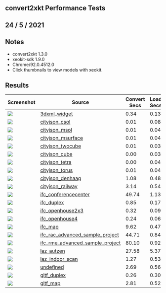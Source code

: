 ## convert2xkt Performance Tests


24 / 5 / 2021
---
## Notes


* convert2xkt 1.3.0
* xeokit-sdk 1.9.0
* Chrome/92.0.4512.0
* Click thumbnails to view models with xeokit.


## Results


| Screenshot | Source | Convert Secs | Load Secs | FPS | Objects | Triangles | Vertices | Source kB | XKT kB | Compression |
| --- | --- | --- | --- | --- | --- | --- | --- | --- | --- | --- |
| [![](https://xeokit.github.io/xeokit-xkt-utils/assets/models/xkt/3dxml_widget/screenshot/screenshot.png)](https://xeokit.github.io/xeokit-xkt-utils/demos/demoXKT.html?xktSrc=.././assets/models/xkt/3dxml_widget/model.xkt) | [3dxml_widget](https://xeokit.github.io/xeokit-xkt-utils/demos/loadXKT.html?xktSrc=.././assets/models/xkt/3dxml_widget/model.xkt) | 0.34 | 0.13 | 60 | 306 | 10464 | 13686 | 123.78 | 61.65 | 2.01 |
| [![](https://xeokit.github.io/xeokit-xkt-utils/assets/models/xkt/cityjson_csol/screenshot/screenshot.png)](https://xeokit.github.io/xeokit-xkt-utils/demos/demoXKT.html?xktSrc=.././assets/models/xkt/cityjson_csol/model.xkt) | [cityjson_csol](https://xeokit.github.io/xeokit-xkt-utils/demos/loadXKT.html?xktSrc=.././assets/models/xkt/cityjson_csol/model.xkt) | 0.01 | 0.08 | 60 | 1 | 24 | 12 | 5.26 | 0.66 | 8.00 |
| [![](https://xeokit.github.io/xeokit-xkt-utils/assets/models/xkt/cityjson_msol/screenshot/screenshot.png)](https://xeokit.github.io/xeokit-xkt-utils/demos/demoXKT.html?xktSrc=.././assets/models/xkt/cityjson_msol/model.xkt) | [cityjson_msol](https://xeokit.github.io/xeokit-xkt-utils/demos/loadXKT.html?xktSrc=.././assets/models/xkt/cityjson_msol/model.xkt) | 0.01 | 0.04 | 60 | 1 | 24 | 16 | 5.54 | 0.66 | 8.43 |
| [![](https://xeokit.github.io/xeokit-xkt-utils/assets/models/xkt/cityjson_msurface/screenshot/screenshot.png)](https://xeokit.github.io/xeokit-xkt-utils/demos/demoXKT.html?xktSrc=.././assets/models/xkt/cityjson_msurface/model.xkt) | [cityjson_msurface](https://xeokit.github.io/xeokit-xkt-utils/demos/loadXKT.html?xktSrc=.././assets/models/xkt/cityjson_msurface/model.xkt) | 0.01 | 0.04 | 60 | 1 | 10 | 8 | 2.46 | 0.59 | 4.14 |
| [![](https://xeokit.github.io/xeokit-xkt-utils/assets/models/xkt/cityjson_twocube/screenshot/screenshot.png)](https://xeokit.github.io/xeokit-xkt-utils/demos/demoXKT.html?xktSrc=.././assets/models/xkt/cityjson_twocube/model.xkt) | [cityjson_twocube](https://xeokit.github.io/xeokit-xkt-utils/demos/loadXKT.html?xktSrc=.././assets/models/xkt/cityjson_twocube/model.xkt) | 0.01 | 0.03 | 60 | 1 | 24 | 16 | 4.90 | 0.63 | 7.81 |
| [![](https://xeokit.github.io/xeokit-xkt-utils/assets/models/xkt/cityjson_cube/screenshot/screenshot.png)](https://xeokit.github.io/xeokit-xkt-utils/demos/demoXKT.html?xktSrc=.././assets/models/xkt/cityjson_cube/model.xkt) | [cityjson_cube](https://xeokit.github.io/xeokit-xkt-utils/demos/loadXKT.html?xktSrc=.././assets/models/xkt/cityjson_cube/model.xkt) | 0.00 | 0.03 | 60 | 1 | 12 | 8 | 1.76 | 0.60 | 2.94 |
| [![](https://xeokit.github.io/xeokit-xkt-utils/assets/models/xkt/cityjson_tetra/screenshot/screenshot.png)](https://xeokit.github.io/xeokit-xkt-utils/demos/demoXKT.html?xktSrc=.././assets/models/xkt/cityjson_tetra/model.xkt) | [cityjson_tetra](https://xeokit.github.io/xeokit-xkt-utils/demos/loadXKT.html?xktSrc=.././assets/models/xkt/cityjson_tetra/model.xkt) | 0.00 | 0.04 | 60 | 1 | 4 | 4 | 1.69 | 0.54 | 3.13 |
| [![](https://xeokit.github.io/xeokit-xkt-utils/assets/models/xkt/cityjson_torus/screenshot/screenshot.png)](https://xeokit.github.io/xeokit-xkt-utils/demos/demoXKT.html?xktSrc=.././assets/models/xkt/cityjson_torus/model.xkt) | [cityjson_torus](https://xeokit.github.io/xeokit-xkt-utils/demos/loadXKT.html?xktSrc=.././assets/models/xkt/cityjson_torus/model.xkt) | 0.01 | 0.04 | 60 | 1 | 18 | 14 | 4.35 | 0.65 | 6.75 |
| [![](https://xeokit.github.io/xeokit-xkt-utils/assets/models/xkt/cityjson_denhaag/screenshot/screenshot.png)](https://xeokit.github.io/xeokit-xkt-utils/demos/demoXKT.html?xktSrc=.././assets/models/xkt/cityjson_denhaag/model.xkt) | [cityjson_denhaag](https://xeokit.github.io/xeokit-xkt-utils/demos/loadXKT.html?xktSrc=.././assets/models/xkt/cityjson_denhaag/model.xkt) | 1.08 | 0.48 | 60 | 1991 | 41197 | 71069 | 3153.55 | 399.34 | 7.90 |
| [![](https://xeokit.github.io/xeokit-xkt-utils/assets/models/xkt/cityjson_railway/screenshot/screenshot.png)](https://xeokit.github.io/xeokit-xkt-utils/demos/demoXKT.html?xktSrc=.././assets/models/xkt/cityjson_railway/model.xkt) | [cityjson_railway](https://xeokit.github.io/xeokit-xkt-utils/demos/loadXKT.html?xktSrc=.././assets/models/xkt/cityjson_railway/model.xkt) | 3.14 | 0.54 | 60 | 120 | 113537 | 170281 | 4521.41 | 878.91 | 5.14 |
| [![](https://xeokit.github.io/xeokit-xkt-utils/assets/models/xkt/ifc_conferencecenter/screenshot/screenshot.png)](https://xeokit.github.io/xeokit-xkt-utils/demos/demoXKT.html?xktSrc=.././assets/models/xkt/ifc_conferencecenter/model.xkt) | [ifc_conferencecenter](https://xeokit.github.io/xeokit-xkt-utils/demos/loadXKT.html?xktSrc=.././assets/models/xkt/ifc_conferencecenter/model.xkt) | 49.74 | 1.13 | 26 | 6087 | 511459 | 1268451 | 71700.42 | 2698.16 | 26.57 |
| [![](https://xeokit.github.io/xeokit-xkt-utils/assets/models/xkt/ifc_duplex/screenshot/screenshot.png)](https://xeokit.github.io/xeokit-xkt-utils/demos/demoXKT.html?xktSrc=.././assets/models/xkt/ifc_duplex/model.xkt) | [ifc_duplex](https://xeokit.github.io/xeokit-xkt-utils/demos/loadXKT.html?xktSrc=.././assets/models/xkt/ifc_duplex/model.xkt) | 0.85 | 0.17 | 60 | 208 | 20194 | 49504 | 2366.05 | 88.94 | 26.60 |
| [![](https://xeokit.github.io/xeokit-xkt-utils/assets/models/xkt/ifc_openhouse2x3/screenshot/screenshot.png)](https://xeokit.github.io/xeokit-xkt-utils/demos/demoXKT.html?xktSrc=.././assets/models/xkt/ifc_openhouse2x3/model.xkt) | [ifc_openhouse2x3](https://xeokit.github.io/xeokit-xkt-utils/demos/loadXKT.html?xktSrc=.././assets/models/xkt/ifc_openhouse2x3/model.xkt) | 0.32 | 0.09 | 60 | 40 | 613 | 1801 | 112.76 | 6.43 | 17.54 |
| [![](https://xeokit.github.io/xeokit-xkt-utils/assets/models/xkt/ifc_openhouse4/screenshot/screenshot.png)](https://xeokit.github.io/xeokit-xkt-utils/demos/demoXKT.html?xktSrc=.././assets/models/xkt/ifc_openhouse4/model.xkt) | [ifc_openhouse4](https://xeokit.github.io/xeokit-xkt-utils/demos/loadXKT.html?xktSrc=.././assets/models/xkt/ifc_openhouse4/model.xkt) | 0.24 | 0.06 | 60 | 40 | 613 | 1801 | 113.26 | 6.43 | 17.63 |
| [![](https://xeokit.github.io/xeokit-xkt-utils/assets/models/xkt/ifc_map/screenshot/screenshot.png)](https://xeokit.github.io/xeokit-xkt-utils/demos/demoXKT.html?xktSrc=.././assets/models/xkt/ifc_map/model.xkt) | [ifc_map](https://xeokit.github.io/xeokit-xkt-utils/demos/loadXKT.html?xktSrc=.././assets/models/xkt/ifc_map/model.xkt) | 9.62 | 0.47 | 60 | 1774 | 172268 | 431922 | 28779.42 | 939.71 | 30.63 |
| [![](https://xeokit.github.io/xeokit-xkt-utils/assets/models/xkt/ifc_rac_advanced_sample_project/screenshot/screenshot.png)](https://xeokit.github.io/xeokit-xkt-utils/demos/demoXKT.html?xktSrc=.././assets/models/xkt/ifc_rac_advanced_sample_project/model.xkt) | [ifc_rac_advanced_sample_project](https://xeokit.github.io/xeokit-xkt-utils/demos/loadXKT.html?xktSrc=.././assets/models/xkt/ifc_rac_advanced_sample_project/model.xkt) | 44.71 | 0.84 | 28 | 5561 | 283616 | 745100 | 45316.70 | 1776.91 | 25.50 |
| [![](https://xeokit.github.io/xeokit-xkt-utils/assets/models/xkt/ifc_rme_advanced_sample_project/screenshot/screenshot.png)](https://xeokit.github.io/xeokit-xkt-utils/demos/demoXKT.html?xktSrc=.././assets/models/xkt/ifc_rme_advanced_sample_project/model.xkt) | [ifc_rme_advanced_sample_project](https://xeokit.github.io/xeokit-xkt-utils/demos/loadXKT.html?xktSrc=.././assets/models/xkt/ifc_rme_advanced_sample_project/model.xkt) | 80.10 | 0.92 | 34 | 6442 | 345539 | 823082 | 35309.94 | 1632.98 | 21.62 |
| [![](https://xeokit.github.io/xeokit-xkt-utils/assets/models/xkt/laz_autzen/screenshot/screenshot.png)](https://xeokit.github.io/xeokit-xkt-utils/demos/demoXKT.html?xktSrc=.././assets/models/xkt/laz_autzen/model.xkt) | [laz_autzen](https://xeokit.github.io/xeokit-xkt-utils/demos/loadXKT.html?xktSrc=.././assets/models/xkt/laz_autzen/model.xkt) | 27.58 | 5.37 | 26 | 1 | undefined | 10653336 | 56350.99 | 71525.80 | 0.79 |
| [![](https://xeokit.github.io/xeokit-xkt-utils/assets/models/xkt/laz_indoor_scan/screenshot/screenshot.png)](https://xeokit.github.io/xeokit-xkt-utils/demos/demoXKT.html?xktSrc=.././assets/models/xkt/laz_indoor_scan/model.xkt) | [laz_indoor_scan](https://xeokit.github.io/xeokit-xkt-utils/demos/loadXKT.html?xktSrc=.././assets/models/xkt/laz_indoor_scan/model.xkt) | 1.27 | 0.53 | 60 | 1 | undefined | 808042 | 1644.72 | 3402.97 | 0.48 |
| [![](https://xeokit.github.io/xeokit-xkt-utils/assets/models/xkt/undefined/screenshot/screenshot.png)](https://xeokit.github.io/xeokit-xkt-utils/demos/demoXKT.html?xktSrc=.././assets/models/xkt/undefined/model.xkt) | [undefined](https://xeokit.github.io/xeokit-xkt-utils/demos/loadXKT.html?xktSrc=.././assets/models/xkt/undefined/model.xkt) | 2.69 | 0.56 | 60 | 3504 | 230246 | 367934 | 23075.65 | 1662.27 | 13.88 |
| [![](https://xeokit.github.io/xeokit-xkt-utils/assets/models/xkt/gltf_duplex/screenshot/screenshot.png)](https://xeokit.github.io/xeokit-xkt-utils/demos/demoXKT.html?xktSrc=.././assets/models/xkt/gltf_duplex/model.xkt) | [gltf_duplex](https://xeokit.github.io/xeokit-xkt-utils/demos/loadXKT.html?xktSrc=.././assets/models/xkt/gltf_duplex/model.xkt) | 0.26 | 0.30 | 60 | 291 | 15874 | 25262 | 1433.53 | 126.22 | 11.36 |
| [![](https://xeokit.github.io/xeokit-xkt-utils/assets/models/xkt/gltf_map/screenshot/screenshot.png)](https://xeokit.github.io/xeokit-xkt-utils/demos/demoXKT.html?xktSrc=.././assets/models/xkt/gltf_map/model.xkt) | [gltf_map](https://xeokit.github.io/xeokit-xkt-utils/demos/loadXKT.html?xktSrc=.././assets/models/xkt/gltf_map/model.xkt) | 2.81 | 0.52 | 60 | 1986 | 181108 | 354632 | 15785.04 | 1605.40 | 9.83 |